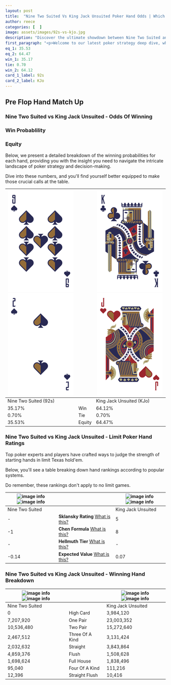 ```yaml
---
layout: post
title:  "Nine Two Suited Vs King Jack Unsuited Poker Hand Odds | Which Is The Better Hand In Poker? A Complete Guide"
author: reece
categories: [  ]
image: assets/images/92s-vs-kjo.jpg
description: "Discover the ultimate showdown between Nine Two Suited and King Jack Unsuited in poker! Uncover the odds, strategies, and scenarios where one hand triumphs over the other. Get ready to up your poker game with this thrilling analysis."
first_paragraph: "<p>Welcome to our latest poker strategy deep dive, where we're pitting two distinct hands against each other in a high-stakes showdown: Nine Two Suited vs King Jack Unsuited.</p><p>In the dynamic world of poker, every decision counts, and knowing which hand holds the upper hand is key to your success at the table.</p><p>In this article, we'll dissect these two hands, explore the scenarios where one dominates the other, and equip you with the knowledge to make strategic choices that can tip the odds in your favor.</p><p>Get ready to unravel the intriguing dynamics of these poker hands and elevate your game to new heights.</p>"
eq_1: 35.53
eq_2: 64.47
win_1: 35.17
tie: 0.70
win_2: 64.12
card_1_label: 92s
card_2_label: KJo
---
```




[comment]: # (sp0)

## Pre Flop Hand Match Up

<div class="table hand-ratings" markdown="1"> 



### Nine Two Suited vs King Jack Unsuited - Odds Of Winning


  
<div class="row graphs"> 
<div class="col-lg-6">
    <h3>Win Probablility</h3>
    <canvas id="WinChart"></canvas>
</div>
<div class="col-lg-6">
    <h3>Equity</h3>
    <canvas id="EquityChart"></canvas>
</div>
</div>

  Below, we present a detailed breakdown of the winning probabilities for each hand, providing you with the insight you need to navigate the intricate landscape of poker strategy and decision-making. 

Dive into these numbers, and you'll find yourself better equipped to make those crucial calls at the table.


    
| ![image info](assets/images/hand1/9.png) ![image info](assets/images/hand1/2.png) |  | ![image info](assets/images/hand2/k.png) ![image info](assets/images/hand2/jo.png) |
| -------- | -------- | -------- |
| Nine Two Suited (92s) |  | King Jack Unsuited (KJo) |
| 35.17% | Win | 64.12% |
| 0.70% | Tie | 0.70% |
| 35.53% | Equity | 64.47% |




[comment]: # (sp1)



### Nine Two Suited vs King Jack Unsuited - Limit Poker Hand Ratings

Top poker experts and players have crafted ways to judge the strength of starting hands in limit Texas hold'em. 

Below, you'll see a table breaking down hand rankings according to popular systems. 

Do remember, these rankings don't apply to no limit games.


    
| ![image info](https://www.riverpairs.com/assets/images/hand1/9.png) ![image info](https://www.riverpairs.com/assets/images/hand1/2.png) |  | ![image info](https://www.riverpairs.com/assets/images/hand2/k.png) ![image info](https://www.riverpairs.com/assets/images/hand2/jo.png) |
| -------- | -------- | -------- |
| Nine Two Suited |  | King Jack Unsuited |
| - | **Sklansky Rating** [What is this?](/sklansky-rating-explained) | 5 |
| -1 | **Chen Formula** [What is this?](/chen-formula-explained) | 8 |
| - | **Hellmuth Tier** [What is this?](/Hellmuth-tier-explained) | - |
| -0.14 | **Expected Value** [What is this?](/expected-value-explained) | 0.07 |




[comment]: # (sp2)



### Nine Two Suited vs King Jack Unsuited - Winning Hand Breakdown


    
| ![image info](https://www.riverpairs.com/assets/images/hand1/9.png) ![image info](https://www.riverpairs.com/assets/images/hand1/2.png) |  | ![image info](https://www.riverpairs.com/assets/images/hand2/k.png) ![image info](https://www.riverpairs.com/assets/images/hand2/jo.png) |
| -------- | -------- | -------- |
| Nine Two Suited |  | King Jack Unsuited |
| 0 | High Card | 3,984,120 |
| 7,207,920 | One Pair | 23,003,352 |
| 10,536,480 | Two Pair | 15,272,640 |
| 2,467,512 | Three Of A Kind | 3,131,424 |
| 2,032,632 | Straight | 3,843,864 |
| 4,859,376 | Flush | 1,508,628 |
| 1,698,624 | Full House | 1,838,496 |
| 95,040 | Four Of A Kind | 111,216 |
| 12,396 | Straight Flush | 10,416 |




[comment]: # (sp3)



</div>

[comment]: # (sp4)



[comment]: # (sp5)

